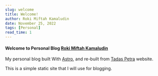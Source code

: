 ```yaml
---
slug: welcome
title: Welcome!
author: Roki Miftah Kamaludin
date: November 25, 2022
tags: [Personal]
read_time: 1
---
```


#### Welcome to Personal Blog [Roki Miftah Kamaludin](https://blog.rokimiftah.id)

My personal blog built With [Astro](https://astro.build), and re-built from [Tadas Petra](https://tadaspetra.com) website.

This is a simple static site that I will use for blogging.
